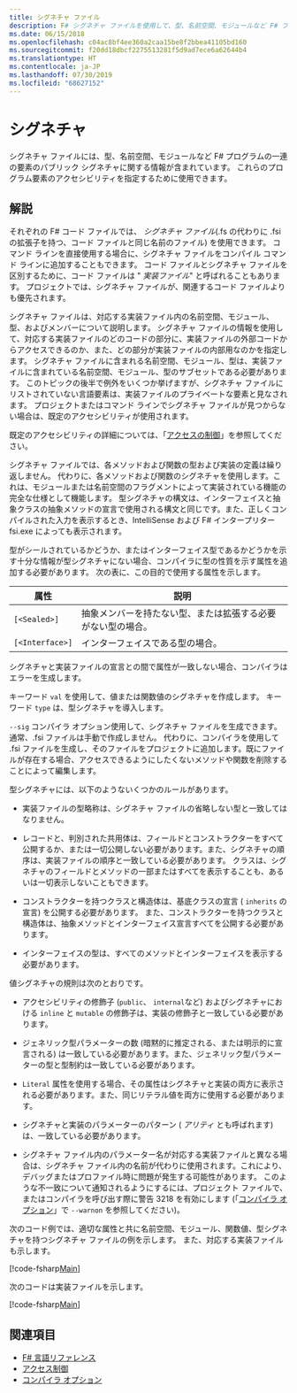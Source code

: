 ```yaml
---
title: シグネチャ ファイル
description: F# シグネチャ ファイルを使用して、型、名前空間、モジュールなど F# プログラムの一連の要素のパブリック シグネチャに関する情報を保持する方法について説明します。
ms.date: 06/15/2018
ms.openlocfilehash: c04ac8bf4ee360a2caa15be8f2bbea41105bd160
ms.sourcegitcommit: f20dd18dbcf2275513281f5d9ad7ece6a62644b4
ms.translationtype: HT
ms.contentlocale: ja-JP
ms.lasthandoff: 07/30/2019
ms.locfileid: "68627152"
---
```

# <a name="signatures"></a>シグネチャ

シグネチャ ファイルには、型、名前空間、モジュールなど F# プログラムの一連の要素のパブリック シグネチャに関する情報が含まれています。 これらのプログラム要素のアクセシビリティを指定するために使用できます。

## <a name="remarks"></a>解説

それぞれの F# コード ファイルでは、 *シグネチャ ファイル*(.fs の代わりに .fsi の拡張子を持つ、コード ファイルと同じ名前のファイル) を使用できます。 コマンド ラインを直接使用する場合に、シグネチャ ファイルをコンパイル コマンド ラインに追加することもできます。 コード ファイルとシグネチャ ファイルを区別するために、コード ファイルは " *実装ファイル*" と呼ばれることもあります。 プロジェクトでは、シグネチャ ファイルが、関連するコード ファイルよりも優先されます。

シグネチャ ファイルは、対応する実装ファイル内の名前空間、モジュール、型、およびメンバーについて説明します。 シグネチャ ファイルの情報を使用して、対応する実装ファイルのどのコードの部分に、実装ファイルの外部コードからアクセスできるのか、また、どの部分が実装ファイルの内部用なのかを指定します。 シグネチャ ファイルに含まれる名前空間、モジュール、型は、実装ファイルに含まれている名前空間、モジュール、型のサブセットである必要があります。 このトピックの後半で例外をいくつか挙げますが、シグネチャ ファイルにリストされていない言語要素は、実装ファイルのプライベートな要素と見なされます。 プロジェクトまたはコマンド ラインでシグネチャ ファイルが見つからない場合は、既定のアクセシビリティが使用されます。

既定のアクセシビリティの詳細については、「[アクセスの制御](access-control.md)」を参照してください。

シグネチャ ファイルでは、各メソッドおよび関数の型および実装の定義は繰り返しません。 代わりに、各メソッドおよび関数のシグネチャを使用します。これは、モジュールまたは名前空間のフラグメントによって実装されている機能の完全な仕様として機能します。 型シグネチャの構文は、インターフェイスと抽象クラスの抽象メソッドの宣言で使用される構文と同じです。また、正しくコンパイルされた入力を表示するとき、IntelliSense および F# インタープリター fsi.exe によっても表示されます。

型がシールされているかどうか、またはインターフェイス型であるかどうかを示す十分な情報が型シグネチャにない場合、コンパイラに型の性質を示す属性を追加する必要があります。 次の表に、この目的で使用する属性を示します。

|属性|説明|
|---------|-----------|
|`[<Sealed>]`|抽象メンバーを持たない型、または拡張する必要がない型の場合。|
|`[<Interface>]`|インターフェイスである型の場合。|

シグネチャと実装ファイルの宣言との間で属性が一致しない場合、コンパイラはエラーを生成します。

キーワード `val` を使用して、値または関数値のシグネチャを作成します。 キーワード `type` は、型シグネチャを導入します。

`--sig` コンパイラ オプション使用して、シグネチャ ファイルを生成できます。 通常、.fsi ファイルは手動で作成しません。 代わりに、コンパイラを使用して .fsi ファイルを生成し、そのファイルをプロジェクトに追加します。既にファイルが存在する場合、アクセスできるようにしたくないメソッドや関数を削除することによって編集します。

型シグネチャには、以下のようないくつかのルールがあります。

- 実装ファイルの型略称は、シグネチャ ファイルの省略しない型と一致してはなりません。

- レコードと、判別された共用体は、フィールドとコンストラクターをすべて公開するか、または一切公開しない必要があります。また、シグネチャの順序は、実装ファイルの順序と一致している必要があります。 クラスは、シグネチャのフィールドとメソッドの一部またはすべてを表示することも、あるいは一切表示しないこともできます。

- コンストラクターを持つクラスと構造体は、基底クラスの宣言 ( `inherits` の宣言) を公開する必要があります。 また、コンストラクターを持つクラスと構造体は、抽象メソッドとインターフェイス宣言すべてを公開する必要があります。

- インターフェイスの型は、すべてのメソッドとインターフェイスを表示する必要があります。

値シグネチャの規則は次のとおりです。

- アクセシビリティの修飾子 (`public`、 `internal`など) およびシグネチャにおける `inline` と `mutable` の修飾子は、実装の修飾子と一致している必要があります。

- ジェネリック型パラメーターの数 (暗黙的に推定される、または明示的に宣言される) は一致している必要があります。また、ジェネリック型パラメーターの型と型制約は一致している必要があります。

- `Literal` 属性を使用する場合、その属性はシグネチャと実装の両方に表示される必要があります。また、同じリテラル値を両方に使用する必要があります。

- シグネチャと実装のパラメーターのパターン ( *アリティ* とも呼ばれます) は、一致している必要があります。

- シグネチャ ファイル内のパラメーター名が対応する実装ファイルと異なる場合は、シグネチャ ファイル内の名前が代わりに使用されます。これにより、デバッグまたはプロファイル時に問題が発生する可能性があります。 このような不一致について通知されるようにするには、プロジェクト ファイルで、またはコンパイラを呼び出す際に警告 3218 を有効にします (「[コンパイラ オプション](compiler-options.md)」で `--warnon` を参照してください)。

次のコード例では、適切な属性と共に名前空間、モジュール、関数値、型シグネチャを持つシグネチャ ファイルの例を示します。 また、対応する実装ファイルも示します。

[!code-fsharp[Main](~/samples/snippets/fsharp/fssignatures/snippet9002.fs)]

次のコードは実装ファイルを示します。

[!code-fsharp[Main](~/samples/snippets/fsharp/fssignatures/snippet9001.fs)]

## <a name="see-also"></a>関連項目

- [F# 言語リファレンス](index.md)
- [アクセス制御](access-control.md)
- [コンパイラ オプション](compiler-options.md)
